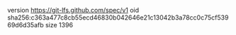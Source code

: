 version https://git-lfs.github.com/spec/v1
oid sha256:c363a477c8cb55ecd46830b042646e21c13042b3a78cc0c75cf53969d6d35afb
size 1396
